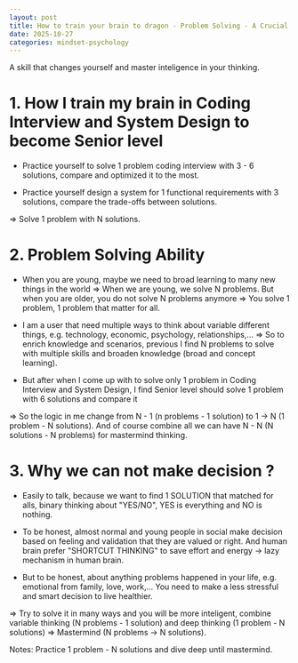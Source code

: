 ```yaml
---
layout: post
title: How to train your brain to dragon - Problem Solving - A Crucial Skill for Another Skills
date: 2025-10-27
categories: mindset-psychology
---
```


A skill that changes yourself and master inteligence in your thinking.

# 1. How I train my brain in Coding Interview and System Design to become Senior level

- Practice yourself to solve 1 problem coding interview with 3 - 6 solutions, compare and optimized it to the most.

- Practice yourself design a system for 1 functional requirements with 3 solutions, compare the trade-offs between solutions.

=> Solve 1 problem with N solutions.

# 2. Problem Solving Ability

- When you are young, maybe we need to broad learning to many new things in the world => When we are young, we solve N problems. But when you are older, you do not solve N problems anymore => You solve 1 problem, 1 problem that matter for all.

- I am a user that need multiple ways to think about variable different things, e.g. technology, economic, psychology, relationships,... => So to enrich knowledge and scenarios, previous I find N problems to solve with multiple skills and broaden knowledge (broad and concept learning). 

- But after when I come up with to solve only 1 problem in Coding Interview and System Design, I find Senior level should solve 1 problem with 6 solutions and compare it

=> So the logic in me change from N - 1 (n problems - 1 solution) to 1 -> N (1 problem - N solutions). And of course combine all we can have N - N (N solutions - N problems) for mastermind thinking. 


# 3. Why we can not make decision ?

- Easily to talk, because we want to find 1 SOLUTION that matched for alls, binary thinking about "YES/NO", YES is everything and NO is nothing. 

- To be honest, almost normal and young people in social make decision based on feeling and validation that they are valued or right. And human brain prefer "SHORTCUT THINKING" to save effort and energy -> lazy mechanism in human brain. 

- But to be honest, about anything problems happened in your life, e.g. emotional from family, love, work,... You need to make a less stressful and smart decision to live healthier.

=> Try to solve it in many ways and you will be more inteligent, combine variable thinking (N problems - 1 solution) and deep thinking (1 problem - N solutions) => Mastermind (N problems -> N solutions).

Notes: Practice 1 problem - N solutions and dive deep until mastermind.